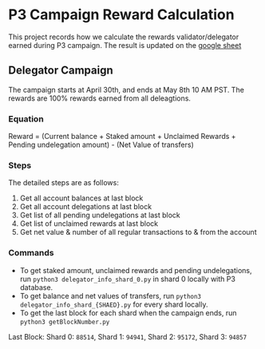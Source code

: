# P3 Campaign Reward Calculation
This project records how we calculate the rewards validator/delegator earned during P3 campaign. The result is updated on the [google sheet](https://docs.google.com/spreadsheets/d/1Xgu4Kl3dl3gWDcJVXf3rvlIGav4mVPM5bILshkAowTk/edit?usp=sharing)

## Delegator Campaign
The campaign starts at April 30th, and ends at May 8th 10 AM PST. The rewards are 100% rewards earned from all deleagtions. 

### Equation
Reward = (Current balance + Staked amount + Unclaimed Rewards + Pending undelegation amount) - (Net Value of transfers) 

### Steps
 The detailed steps are as follows:
1. Get all account balances at last block
2. Get all account delegations at last block
3. Get list of all pending undelegations at last block
4. Get list of unclaimed rewards at last block
5. Get net value & number of all regular transactions to & from the account 

### Commands
- To get staked amount, unclaimed rewards and pending undelegations, run `python3 delegator_info_shard_0.py` in shard 0 locally with P3 database. 
- To get balance and net values of transfers, run `python3 delegator_info_shard_{SHAED}.py` for every shard locally.
- To get the last block for each shard when the campaign ends, run `python3 getBlockNumber.py`

Last Block: Shard 0: `88514`, Shard 1: `94941`, Shard 2: `95172`, Shard 3: `94857`

